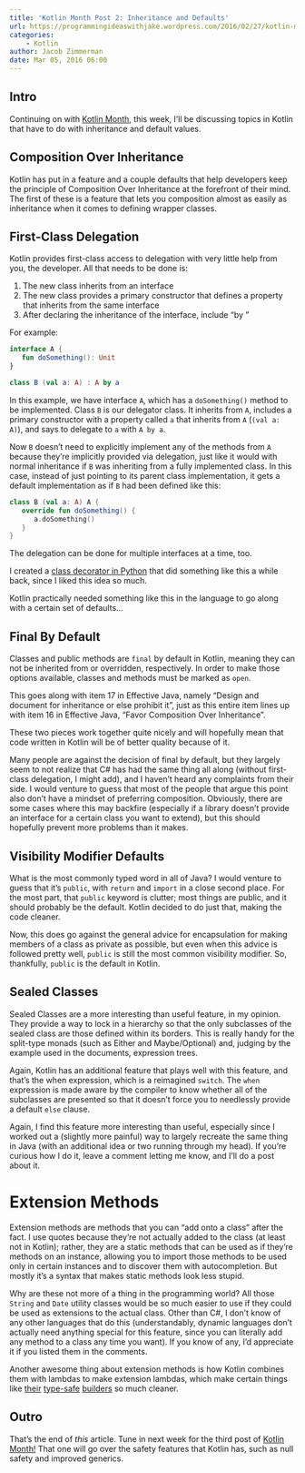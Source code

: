 ```yaml
---
title: 'Kotlin Month Post 2: Inheritance and Defaults'
url: https://programmingideaswithjake.wordpress.com/2016/02/27/kotlin-month-post-1-assorted-features/
categories:
    - Kotlin
author: Jacob Zimmerman
date: Mar 05, 2016 06:00
---
```

## Intro

Continuing on with [Kotlin Month](https://programmingideaswithjake.wordpress.com/kotlin/#kotlinmonth), this week, I’ll be discussing topics in Kotlin that have to do with inheritance and default values.

## Composition Over Inheritance

Kotlin has put in a feature and a couple defaults that help developers keep the principle of Composition Over Inheritance at the forefront of their mind. The first of these is a feature that lets you composition almost as easily as inheritance when it comes to defining wrapper classes.

## First-Class Delegation

Kotlin provides first-class access to delegation with very little help from you, the developer. All that needs to be done is:

1. The new class inherits from an interface
1. The new class provides a primary constructor that defines a property that inherits from the same interface
1. After declaring the inheritance of the interface, include “by <name of property>”

For example:

```kotlin
interface A {
   fun doSomething(): Unit
}

class B (val a: A) : A by a
```

In this example, we have interface `A`, which has a `doSomething()` method to be implemented. Class `B` is our delegator class. It inherits from `A`, includes a primary constructor with a property called `a` that inherits from `A` (`(val a: A)`), and says to delegate to `a` with `A by a`.

Now `B` doesn’t need to explicitly implement any of the methods from `A` because they’re implicitly provided via delegation, just like it would with normal inheritance if `B` was inheriting from a fully implemented class. In this case, instead of just pointing to its parent class implementation, it gets a default implementation as if `B` had been defined like this:

```kotlin
class B (val a: A) A {
   override fun doSomething() {
      a.doSomething()
   }
}
```

The delegation can be done for multiple interfaces at a time, too.

I created a [class decorator in Python](https://programmingideaswithjake.wordpress.com/2015/05/23/python-decorator-for-simplifying-delegate-pattern/) that did something like this a while back, since I liked this idea so much.

Kotlin practically needed something like this in the language to go along with a certain set of defaults...

## Final By Default

Classes and public methods are `final` by default in Kotlin, meaning they can not be inherited from or overridden, respectively. In order to make those options available, classes and methods must be marked as `open`.

This goes along with item 17 in Effective Java, namely “Design and document for inheritance or else prohibit it”, just as this entire item lines up with item 16 in Effective Java, “Favor Composition Over Inheritance”.

These two pieces work together quite nicely and will hopefully mean that code written in Kotlin will be of better quality because of it.

Many people are against the decision of final by default, but they largely seem to not realize that C# has had the same thing all along (without first-class delegation, I might add), and I haven’t heard any complaints from their side. I would venture to guess that most of the people that argue this point also don’t have a mindset of preferring composition. Obviously, there are some cases where this may backfire (especially if a library doesn’t provide an interface for a certain class you want to extend), but this should hopefully prevent more problems than it makes.

## Visibility Modifier Defaults

What is the most commonly typed word in all of Java? I would venture to guess that it’s `public`, with `return` and `import` in a close second place. For the most part, that `public` keyword is clutter; most things are public, and it should probably be the default. Kotlin decided to do just that, making the code cleaner.

Now, this does go against the general advice for encapsulation for making members of a class as private as possible, but even when this advice is followed pretty well, `public` is still the most common visibility modifier. So, thankfully, `public` is the default in Kotlin.

## Sealed Classes

Sealed Classes are a more interesting than useful feature, in my opinion. They provide a way to lock in a hierarchy so that the only subclasses of the sealed class are those defined within its borders. This is really handy for the split-type monads (such as Either and Maybe/Optional) and, judging by the example used in the documents, expression trees.

Again, Kotlin has an additional feature that plays well with this feature, and that’s the when expression, which is a reimagined `switch`. The `when` expression is made aware by the compiler to know whether all of the subclasses are presented so that it doesn’t force you to needlessly provide a default `else` clause.

Again, I find this feature more interesting than useful, especially since I worked out a (slightly more painful) way to largely recreate the same thing in Java (with an additional idea or two running through my head). If you’re curious how I do it, leave a comment letting me know, and I’ll do a post about it.

# Extension Methods

Extension methods are methods that you can “add onto a class” after the fact. I use quotes because they’re not actually added to the class (at least not in Kotlin); rather, they are a static methods that can be used as if they’re methods on an instance, allowing you to import those methods to be used only in certain instances and to discover them with autocompletion. But mostly it’s a syntax that makes static methods look less stupid.

Why are these not more of a thing in the programming world? All those `String` and `Date` utility classes would be so much easier to use if they could be used as extensions to the actual class. Other than C#, I don’t know of any other languages that do this (understandably, dynamic languages don’t actually need anything special for this feature, since you can literally add any method to a class any time you want). If you know of any, I’d appreciate it if you listed them in the comments.

Another awesome thing about extension methods is how Kotlin combines them with lambdas to make extension lambdas, which make certain things like [their](https://kotlinlang.org/docs/reference/type-safe-builders.html) [type-safe](https://programmingideaswithjake.wordpress.com/2016/01/16/mimicking-kotlin-builders-in-java-and-python/) [builders](https://programmingideaswithjake.wordpress.com/2016/01/23/kotlin-like-builders-in-java-and-python-continued-additional-parameters/) so much cleaner.

## Outro

That’s the end of *this* article. Tune in next week for the third post of [Kotlin Month!](https://programmingideaswithjake.wordpress.com/kotlin/#kotlinmonth) That one will go over the safety features that Kotlin has, such as null safety and improved generics.